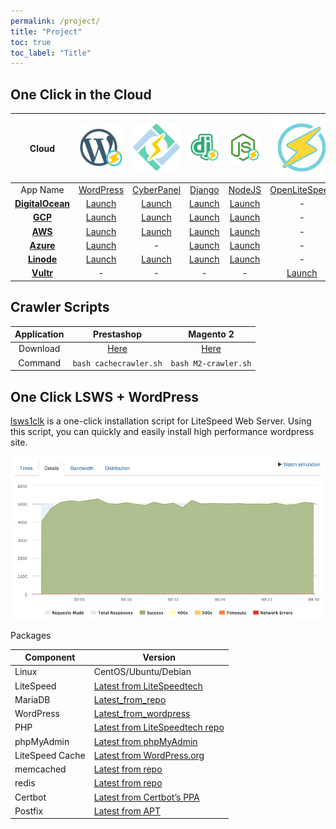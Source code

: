 ```yaml
---
permalink: /project/
title: "Project"
toc: true
toc_label: "Title"
---
```

## One Click in the Cloud

| Cloud  | <img src="/assets/images/wp_50.svg" width = "100"> | <img src="/assets/images/cyberpanel_50.svg" width = "100"> | <img src="/assets/images/django_50.svg" width = "100"> | <img src="/assets/images/nodejs_50.svg" width = "100"> | <img src="/assets/images/openlitespeed-icon.png" width = "100">|
| :-------------: | :-------------: | :-------------: | :-------------: | :-------------: | :-------------: |
|App Name|[WordPress](https://docs.litespeedtech.com/cloud/wordpress/)|[CyberPanel](https://docs.litespeedtech.com/cloud/cyberpanel/)|[ Django ](https://docs.litespeedtech.com/cloud/django/)|[   NodeJS   ](https://docs.litespeedtech.com/cloud/nodejs/)|[OpenLiteSpeed](https://openlitespeed.org/) |
| [**DigitalOcean**](https://marketplace.digitalocean.com/category/blogs-and-forums)  | [Launch](https://cloud.digitalocean.com/droplets/new?image=openlitespeed-wp-18-04&utm_source=openlitespeed&utm_campaign=openlitespeed-wp)  | [Launch](https://cloud.digitalocean.com/droplets/new?image=cyberpanel-18-04&utm_source=cyberpanel&utm_campaign=cyberpanel) | [Launch](https://cloud.digitalocean.com/droplets/new?image=openlitespeed-django-18-04&utm_source=openlitespeed&utm_campaign=openlitespeed-django) | [Launch](https://cloud.digitalocean.com/droplets/new?image=openlitespeed-node-18-04&utm_source=openlitespeed&utm_campaign=openlitespeed-node) | - |
|[**GCP**](https://cloud.google.com/marketplace/)|[Launch](https://console.cloud.google.com/marketplace/details/gc-image-pub/openlitespeed-wordpress)| [Launch](https://console.cloud.google.com/marketplace/details/gc-image-pub/cyberpanel) | [Launch](https://console.cloud.google.com/marketplace/details/gc-image-pub/openlitespeed-django) | [Launch](https://console.cloud.google.com/marketplace/details/gc-image-pub/openlitespeed-nodejs) | - |
|[**AWS**](https://aws.amazon.com/marketplace/search/results?x=0&y=0&searchTerms=litespeed)|[Launch](https://aws.amazon.com/marketplace/pp/B07KSC2QQN)|[Launch](https://aws.amazon.com/marketplace/pp/B07MPZQ4PS)|[Launch](https://aws.amazon.com/marketplace/pp/B07MZ6VVRD)|[Launch](https://aws.amazon.com/marketplace/pp/B07MZ393TM)| - |
|[**Azure**](https://azuremarketplace.microsoft.com/en-us/marketplace/apps?search=litespeed)|[Launch](https://azuremarketplace.microsoft.com/en-us/marketplace/apps/litespeed_technologies.openlitespeed-wordpress)| - |[Launch](https://azuremarketplace.microsoft.com/en-us/marketplace/apps/litespeed_technologies.openlitespeed-django)|[Launch](https://azuremarketplace.microsoft.com/en-us/marketplace/apps/litespeed_technologies.openlitespeed-nodejs)| - |
|[**Linode**](https://www.linode.com/stackscripts/browse?ss_vendor=&ss_keyword=litespeed)|[Launch](https://cloud.linode.com/stackscripts/443929)|[Launch](https://cloud.linode.com/stackscripts/444976)|[Launch](https://cloud.linode.com/stackscripts/458602)|[Launch](https://cloud.linode.com/stackscripts/458633)| - |
|[**Vultr**](https://www.vultr.com/features/one-click-apps/)| - | - | - | - |[Launch](https://www.vultr.com/apps/openlitespeed)|


## Crawler Scripts

|Application|Prestashop|Magento 2|
| :------: | :------: | :------: |
|Download|[Here](https://www.litespeedtech.com/packages/prestashop/cachecrawler.sh)|[Here](https://www.litespeedtech.com/packages/litemage2.0/M2-crawler.sh)|
|Command|`bash cachecrawler.sh`|`bash M2-crawler.sh`|

## One Click LSWS + WordPress
[lsws1clk](https://github.com/Code-Egg/lsws1clk) is a one-click installation script for LiteSpeed Web Server. Using this script, you can quickly and easily install high performance wordpress site. 

<img src="/assets/images/loader-3.png">

Packages

| Component | Version |
| -------- | -------- |
| Linux | CentOS/Ubuntu/Debian |
| LiteSpeed   | [Latest from LiteSpeedtech](https://www.litespeedtech.com/products/litespeed-web-server/download)     |
| MariaDB     | [Latest_from_repo](https://mariadb.com/kb/en/library/changes-improvements-in-mariadb-103/)     |
| WordPress   | [Latest_from_wordpress](https://wordpress.org/download/)     |
| PHP     | [Latest from LiteSpeedtech repo](http://rpms.litespeedtech.com/)     |
| phpMyAdmin| [Latest from phpMyAdmin](https://www.phpmyadmin.net/files/) |
| LiteSpeed Cache     | [Latest from WordPress.org](https://wordpress.org/plugins/litespeed-cache/)     |
| memcached     | [Latest from repo](https://memcached.org/about)     |
| redis     | [Latest from repo](https://redis.io/)     |
| Certbot     | [Latest from Certbot’s PPA](https://launchpad.net/~certbot/+archive/ubuntu/certbot)|
|Postfix|[Latest from APT](https://packages.ubuntu.com/bionic/postfix)|


